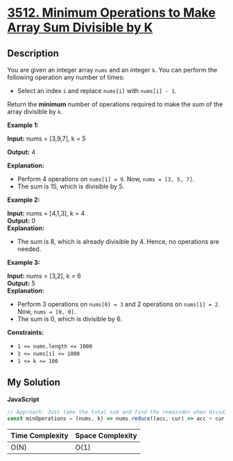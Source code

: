 # [3512. Minimum Operations to Make Array Sum Divisible by K](https://leetcode.com/problems/minimum-operations-to-make-array-sum-divisible-by-k)

## Description

You are given an integer array `nums` and an integer `k`. You can perform the following operation any number of times:

- Select an index `i` and replace `nums[i]` with `nums[i] - 1`.

Return the **minimum** number of operations required to make the sum of the array divisible by `k`.

**Example 1:**

**Input:** nums = \[3,9,7\], k = 5

**Output:** 4

**Explanation:**

- Perform 4 operations on `nums[1] = 9`. Now, `nums = [3, 5, 7]`.
- The sum is 15, which is divisible by 5.

**Example 2:**

**Input:** nums = \[4,1,3\], k = 4  
**Output:** 0  
**Explanation:**

- The sum is 8, which is already divisible by 4. Hence, no operations are needed.

**Example 3:**

**Input:** nums = \[3,2\], k = 6  
**Output:** 5  
**Explanation:**

- Perform 3 operations on `nums[0] = 3` and 2 operations on `nums[1] = 2`. Now, `nums = [0, 0]`.
- The sum is 0, which is divisible by 6.

**Constraints:**

- `1 <= nums.length <= 1000`
- `1 <= nums[i] <= 1000`
- `1 <= k <= 100`

## My Solution

**JavaScript**

```js
// Approach: Just take the total sum and find the remainder when dividing it by k.
const minOperations = (nums, k) => nums.reduce((acc, cur) => acc + cur, 0) % k;
```

| Time Complexity | Space Complexity |
| --------------- | ---------------- |
| O(N)            | O(1)             |
